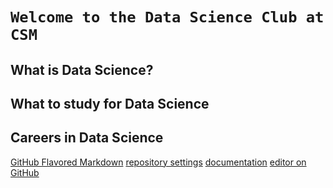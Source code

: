 # `Welcome to the Data Science Club at CSM`

## What is Data Science? 

## What to study for Data Science

## Careers in Data Science







[GitHub Flavored Markdown](https://guides.github.com/features/mastering-markdown/)
[repository settings](https://github.com/datasci-csm/datasci-csm/settings)
[documentation](https://docs.github.com/categories/github-pages-basics/)
[editor on GitHub](https://github.com/datasci-csm/datasci-csm/edit/gh-pages/index.md)
